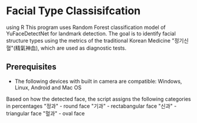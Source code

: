 # Facial Type Classisifcation
using R
This program uses Random Forest classification model of YuFaceDetectNet for landmark detection. 
The goal is to identify facial structure types using the metrics of the traditional Korean Medicine "정기신혈"(精氣神血), which are used as diagnostic tests. 

## Prerequisites
- The following devices with built in camera are compatible: Windows, Linux, Android and Mac OS

Based on how the detected face, the script assigns the following categories in percentages
"정과" - round face
"기과" - rectabangular face
"신과" - triangular face
"혈과" - oval face

